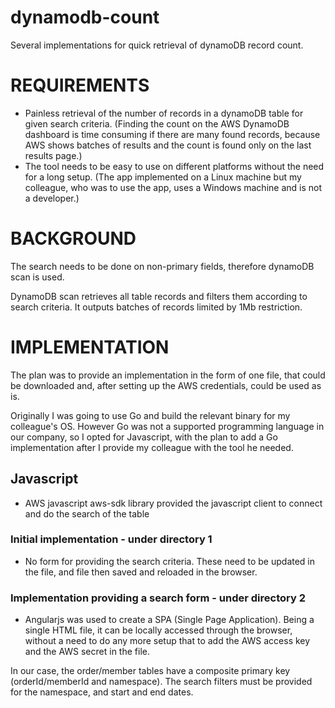 # dynamodb-count
Several implementations for quick retrieval of dynamoDB record count.

# REQUIREMENTS

* Painless retrieval of the number of records in a dynamoDB table for given search criteria. (Finding the count on the AWS DynamoDB dashboard is time consuming if there are many found records, because AWS shows batches of results and the count is found only on the last results page.)
* The tool needs to be easy to use on different platforms without the need for a long setup. (The app implemented on a Linux machine but my colleague, who was to use the app, uses a Windows machine and is not a developer.)

# BACKGROUND

The search needs to be done on non-primary fields, therefore dynamoDB scan is used.

DynamoDB scan retrieves all table records and filters them according to search criteria. It outputs batches of records limited by 1Mb restriction.  

# IMPLEMENTATION

The plan was to provide an implementation in the form of one file, that could be downloaded and, after setting up the AWS credentials, could be used as is.

Originally I was going to use Go and build the relevant binary for my colleague's OS. However Go was not a supported programming language in our company, so I opted for Javascript, with the plan to add a Go implementation after I provide my colleague with the tool he needed.

## Javascript

* AWS javascript aws-sdk library provided the javascript client to connect and do the search of the table

### Initial implementation - under directory 1

* No form for providing the search criteria. These need to be updated in the file, and file then saved and reloaded in the browser.
    
### Implementation providing a search form - under directory 2

* Angularjs was used to create a SPA (Single Page Application). Being a single HTML file, it can be locally accessed through the browser, without a need to do any more setup that to add the AWS access key and the AWS secret in the file.

In our case, the order/member tables have a composite primary key (orderId/memberId and namespace). The search filters must be provided for the namespace, and start and end dates.
